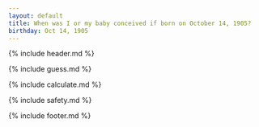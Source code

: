 ```yaml
---
layout: default
title: When was I or my baby conceived if born on October 14, 1905?
birthday: Oct 14, 1905
---
```


{% include header.md %}

{% include guess.md %}

{% include calculate.md %}

{% include safety.md %}

{% include footer.md %}




